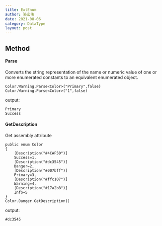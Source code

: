 ```yaml
---
title: ExtEnum
author: 骆宏伟
date: 2021-08-06
category: DataType
layout: post
---
```


## Method

#### Parse
Converts the string representation of the name or numeric value of one or more enumerated constants to an equivalent enumerated object.
```
Color.Warning.Parse<Color>("Primary",false)
Color.Warning.Parse<Color>("1",false)
```
output:
```
Primary
Success
```

#### GetDescription
Get assembly attribute
```
public enum Color
{
    [Description("#4CAF50")]
    Success=1,
    [Description("#dc3545")]
    Danger=2,
    [Description("#007bff")]
    Primary=3,
    [Description("#ffc107")]
    Warning=4,
    [Description("#17a2b8")]
    Info=5
}
Color.Danger.GetDescription()
```
output:
```
#dc3545
```